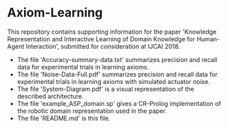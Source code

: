 # Axiom-Learning

This repository contains supporting information for the paper 'Knowledge Representation and Interactive Learning of Domain Knowledge for Human-Agent Interaction', submitted for consideration at IJCAI 2018.

- The file 'Accuracy-summary-data.txt' summarizes precision and recall data for experimental trials in learning axioms.
- The file 'Noise-Data-Full.pdf' summarizes precision and recall data for experimental trials in learning axioms with simulated actuator noise.
- The file 'System-Diagram.pdf' is a visual representation of the described architecture.
- The file 'example_ASP_domain.sp' gives a CR-Prolog implementation of the robotic domain representation used in the paper.
- The file 'README.md' is this file.
